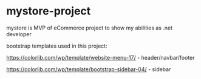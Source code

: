 # mystore-project
mystore is MVP of eCommerce project to show my abilities as .net developer

bootstrap templates used in this project:

https://colorlib.com/wp/template/website-menu-17/ - header/navbar/footer

https://colorlib.com/wp/template/bootstrap-sidebar-04/ - sidebar 

